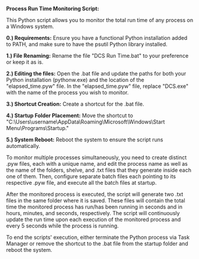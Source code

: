 **Process Run Time Monitoring Script:**

This Python script allows you to monitor the total run time of any process on a Windows system.


**0.) Requirements:**
  Ensure you have a functional Python installation added to PATH, and make sure to have the psutil Python library installed.

**1.) File Renaming:**
  Rename the file "DCS Run Time.bat" to your preference or keep it as is.

**2.) Editing the files:**
  Open the .bat file and update the paths for both your Python installation (pythonw.exe) and the location of the "elapsed_time.pyw" file.
  In the "elapsed_time.pyw" file, replace "DCS.exe" with the name of the process you wish to monitor.

**3.) Shortcut Creation:**
  Create a shortcut for the .bat file.

**4.) Startup Folder Placement:**
  Move the shortcut to "C:\Users\username\AppData\Roaming\Microsoft\Windows\Start Menu\Programs\Startup."

**5.) System Reboot:**
  Reboot the system to ensure the script runs automatically.


To monitor multiple processes simultaneously, you need to create distinct .pyw files, each with a unique name, and edit the process name as well as the name of the folders, shelve, and .txt files that they generate inside each one of them. Then, configure separate batch files each pointing to its respective .pyw file, and execute all the batch files at startup.


After the monitored process is executed, the script will generate two .txt files in the same folder where it is saved. These files will contain the total time the monitored process has run/has been running in seconds and in hours, minutes, and seconds, respectively. The script will continuously update the run time upon each execution of the monitored process and every 5 seconds while the process is running.

To end the scripts' execution, either terminate the Python process via Task Manager or remove the shortcut to the .bat file from the startup folder and reboot the system.
